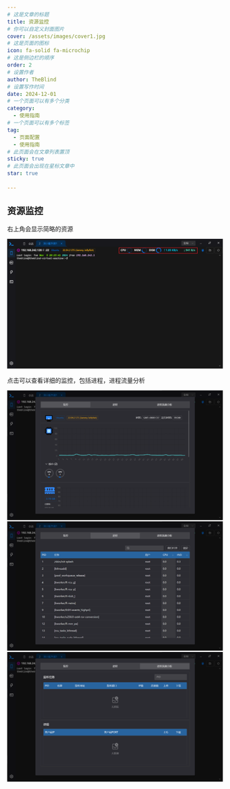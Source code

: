 ```yaml
---
# 这是文章的标题
title: 资源监控
# 你可以自定义封面图片
cover: /assets/images/cover1.jpg
# 这是页面的图标
icon: fa-solid fa-microchip
# 这是侧边栏的顺序
order: 2
# 设置作者
author: TheBlind
# 设置写作时间
date: 2024-12-01
# 一个页面可以有多个分类
category:
  - 使用指南
# 一个页面可以有多个标签
tag:
  - 页面配置
  - 使用指南
# 此页面会在文章列表置顶
sticky: true
# 此页面会出现在星标文章中
star: true

---
```

## 资源监控

右上角会显示简略的资源

<img src="/assets/image/monitor-resource.png"/>

点击可以查看详细的监控，包括进程，进程流量分析

<img src="/assets/image/m-resource1.png"/>
<img src="/assets/image/m-resource2.png"/>
<img src="/assets/image/m-resource3.png"/>
